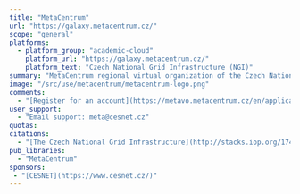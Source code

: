 ```yaml
---
title: "MetaCentrum"
url: "https://galaxy.metacentrum.cz/"
scope: "general"
platforms:
  - platform_group: "academic-cloud"
    platform_url: "https://galaxy.metacentrum.cz/"
    platform_text: "Czech National Grid Infrastructure (NGI)"
summary: "MetaCentrum regional virtual organization of the Czech National Grid Infrastructure (NGI) and is accessible to employees and students of research and academic organizations of the Czech Republic and for scientific purposes only."
image: "/src/use/metacentrum/metacentrum-logo.png"
comments:
  - "[Register for an account](https://metavo.metacentrum.cz/en/application/index.html)"
user_support:
  - "Email support: meta@cesnet.cz"
quotas:
citations:
  - "[The Czech National Grid Infrastructure](http://stacks.iop.org/1742-6596/898/i=8/a=082042), J Chudoba, I Křenková, M Mulač, M Ruda and J Sitera. *Journal of Physics:* Conference Series, Volume 898, Track 6: Infrastructures, doi:10.1088/1742-6596/898/8/082042"
pub_libraries:
  - "MetaCentrum"
sponsors:
 - "[CESNET](https://www.cesnet.cz/)"
---
```

